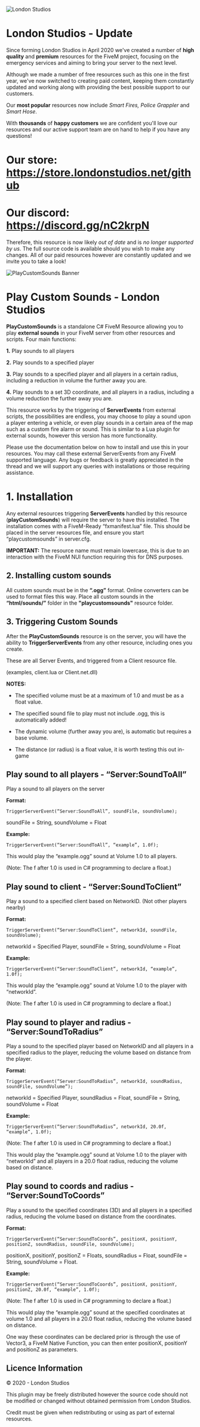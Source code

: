![London Studios](https://i.ibb.co/1mwSS1q/Untitled-design.png)

# London Studios - Update
Since forming London Studios in April 2020 we've created a number of **high quality** and **premium** resources for the FiveM project, focusing on the emergency services and aiming to bring your server to the next level.

Although we made a number of free resources such as this one in the first year, we've now switched to creating paid content, keeping them constantly updated and working along with providing the best possible support to our customers.

Our **most popular** resources now include *Smart Fires, Police Grappler* and *Smart Hose*.

With **thousands** of **happy customers** we are confident you'll love our resources and our active support team are on hand to help if you have any questions!

# Our store: https://store.londonstudios.net/github
# Our discord: https://discord.gg/nC2krpN

Therefore, this resource is now likely *out of date* and is *no longer supported by us*. The full source code is available should you wish to make any changes. All of our paid resources however are constantly updated and we invite you to take a look!

![PlayCustomSounds Banner](https://i.ibb.co/wCVs2YR/Play-Custom-Sounds-Banner-jpg-3267.png)

# Play Custom Sounds - London Studios

**PlayCustomSounds** is a standalone C# FiveM Resource allowing you to play **external sounds** in your FiveM server from other resources and scripts. Four main functions:

**1.**  Play sounds to all players
    
**2.**  Play sounds to a specified player
    
**3.**  Play sounds to a specified player and all players in a certain radius, including a reduction in volume the further away you are.
    
**4.**  Play sounds to a set 3D coordinate, and all players in a radius, including a volume reduction the further away you are.

This resource works by the triggering of **ServerEvents** from external scripts, the possibilities are endless, you may choose to play a sound upon a player entering a vehicle, or even play sounds in a certain area of the map such as a custom fire alarm or sound. This is similar to a Lua plugin for external sounds, however this version has more functionality.

  

Please use the documentation below on how to install and use this in your resources. You may call these external ServerEvents from any FiveM supported language. Any bugs or feedback is greatly appreciated in the thread and we will support any queries with installations or those requiring assistance.

  

# 1. Installation

    

Any external resources triggering **ServerEvents** handled by this resource (**playCustomSounds**) will require the server to have this installed. The installation comes with a FiveM-Ready “fxmanifest.lua” file. This should be placed in the server resources file, and ensure you start “playcustomsounds” in server.cfg.

**IMPORTANT:** The resource name must remain lowercase, this is due to an interaction with the FiveM NUI function requiring this for DNS purposes.

  
  

## 2. Installing custom sounds

    

All custom sounds must be in the **“.ogg”** format. Online converters can be used to format files this way. Place all custom sounds in the **“html/sounds/”** folder in the **"playcustomsounds"** resource folder.


## 3. Triggering Custom Sounds


After the **PlayCustomSounds** resource is on the server, you will have the ability to **TriggerServerEvents** from any other resource, including ones you create.

These are all Server Events, and triggered from a Client resource file.

(examples, client.lua or Client.net.dll)

  

**NOTES:**

- The specified volume must be at a maximum of 1.0 and must be as a float value.

- The specified sound file to play must not include .ogg, this is automatically added!

- The dynamic volume (further away you are), is automatic but requires a base volume.

- The distance (or radius) is a float value, it is worth testing this out in-game

  

## Play sound to all players - “Server:SoundToAll”

Play a sound to all players on the server

**Format:**

    TriggerServerEvent(“Server:SoundToAll”, soundFile, soundVolume);

soundFile = String, soundVolume = Float

  

**Example:**

    TriggerServerEvent(“Server:SoundToAll”, “example”, 1.0f);

This would play the “example.ogg” sound at Volume 1.0 to all players.

(Note: The f after 1.0 is used in C# programming to declare a float.)


## Play sound to client - “Server:SoundToClient”

Play a sound to a specified client based on NetworkID. (Not other players nearby)

**Format:**

    TriggerServerEvent(“Server:SoundToClient”, networkId, soundFile, soundVolume);

networkId = Specified Player, soundFile = String, soundVolume = Float

**Example:**

    TriggerServerEvent(“Server:SoundToClient”, networkId, “example”, 1.0f);

This would play the “example.ogg” sound at Volume 1.0 to the player with “networkId”.

(Note: The f after 1.0 is used in C# programming to declare a float.)
 

## Play sound to player and radius - “Server:SoundToRadius”

Play a sound to the specified player based on NetworkID and all players in a specified radius to the player, reducing the volume based on distance from the player.

**Format:**

    TriggerServerEvent(“Server:SoundToRadius”, networkId, soundRadius, soundFile, soundVolume”);

networkId = Specified Player, soundRadius = Float, soundFile = String, soundVolume = Float

**Example:**

    TriggerServerEvent(“Server:SoundToRadius”, networkId, 20.0f, “example”, 1.0f);

(Note: The f after 1.0 is used in C# programming to declare a float.)

This would play the “example.ogg” sound at Volume 1.0 to the player with “networkId” and all players in a 20.0 float radius, reducing the volume based on distance.

## Play sound to coords and radius - “Server:SoundToCoords”

Play a sound to the specified coordinates (3D) and all players in a specified radius, reducing the volume based on distance from the coordinates.

**Format:**

    TriggerServerEvent(“Server:SoundToCoords”, positionX, positionY, positionZ, soundRadius, soundFile, soundVolume);

positionX, positionY, positionZ = Floats, soundRadius = Float, soundFile = String, soundVolume = Float.

**Example:**

    TriggerServerEvent(“Server:SoundToCoords”, positionX, positionY, positionZ, 20.0f, “example”, 1.0f);

(Note: The f after 1.0 is used in C# programming to declare a float.)

This would play the “example.ogg” sound at the specified coordinates at volume 1.0 and all players in a 20.0 float radius, reducing the volume based on distance.

  

One way these coordinates can be declared prior is through the use of Vector3, a FiveM Native Function, you can then enter positionX, positionY and positionZ as parameters.

## Licence Information

  

© 2020 - London Studios

This plugin may be freely distributed however the source code should not be modified or changed without obtained permission from London Studios.

Credit must be given when redistributing or using as part of external resources.
